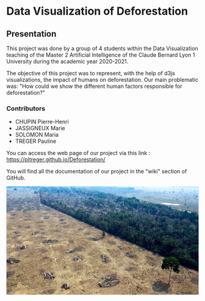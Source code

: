 # Data Visualization of Deforestation

## Presentation
This project was done by a group of 4 students within the Data Visualization teaching of the Master 2 Artificial Intelligence of the Claude Bernard Lyon 1 University during the academic year 2020-2021.

The objective of this project was to represent, with the help of d3js visualizations, the impact of humans on deforestation. Our main problematic was: "How could we show the different human factors responsible for deforestation?"

### Contributors
* CHUPIN Pierre-Henri 
* JASSIGNEUX Marie
* SOLOMON Maria
* TREGER Pauline


You can access the web page of our project via this link : https://pltreger.github.io/Deforestation/

You will find all the documentation of our project in the "wiki" section of GitHub.

![](src/img/deforestation-bresil_6270718.jpg)
